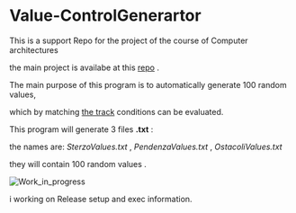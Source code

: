 # Value-ControlGenerartor

This is a support Repo for the project of the course of Computer architectures

the main project is availabe at this [repo](https://github.com/DanerSound/ProgettoArchitetture-) .

The main purpose of this program is to automatically generate 100 random values,

which by matching [the track](https://github.com/DanerSound/ProgettoArchitetture-/blob/master/ProgettoAE_aa_17-18%20finale.pdf) conditions can be evaluated.

This program will generate 3 files **.txt** : 

the names are: _SterzoValues.txt_ , _PendenzaValues.txt_ , _OstacoliValues.txt_

they will contain 100 random values .

  ![Work_in_progress](http://cliffordgarstang.com/wp-content/uploads/2013/01/Work_in_progress.png)
  
  i working on Release setup and exec information.

